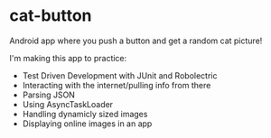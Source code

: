 # cat-button
Android app where you push a button and get a random cat picture!

I'm making this app to practice:
* Test Driven Development with JUnit and Robolectric
* Interacting with the internet/pulling info from there
* Parsing JSON
* Using AsyncTaskLoader
* Handling dynamicly sized images
* Displaying online images in an app
